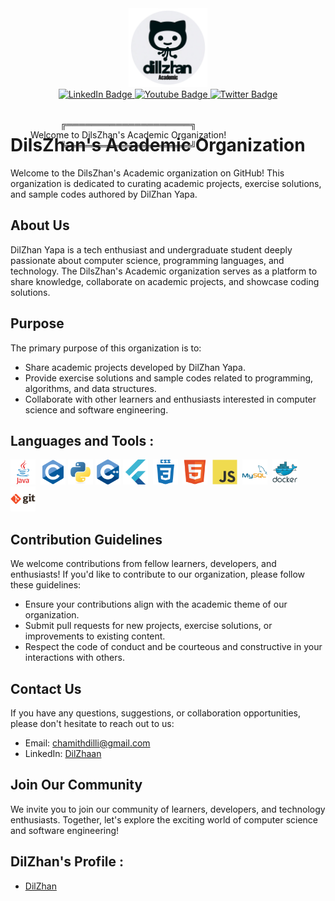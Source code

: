 <div id="header" align="center">
  <img src="https://github.com/Dilzhan-s-Academic/.github/blob/main/profile/acd.png" width="25%"/>
</div>
<div id="badges" align="center">
  <a href="https://www.linkedin.com/in/dilzhaan/">
    <img src="https://img.shields.io/badge/LinkedIn-blue?style=for-the-badge&logo=linkedin&logoColor=white" alt="LinkedIn Badge"/> 
  </a>
  <a href="https://www.facebook.com/DilzhanYapa">
    <img src="https://img.shields.io/badge/FaceBook-red?style=for-the-badge&logo=facebook&logoColor=white" alt="Youtube Badge"/>
  </a>
  <a href="https://stackoverflow.com/users/17633900/dilzhan-yapa">
    <img src="https://img.shields.io/badge/StackOverFlow-blue?style=for-the-badge&logo=stackoverflow&logoColor=white" alt="Twitter Badge"/>
  </a>
  <br/>
  <img src="https://komarev.com/ghpvc/?username=Dilzhan-s-Academic&style=flat-square&color=blue" alt=""/>
</div>

<div align="center">
<p style="position:fixed;">
╔════════════════════╗ <br/>
&emsp;&emsp; Welcome to DilsZhan's Academic Organization! &emsp;&emsp;<br/>
╚════════════════════╝<br/>
</p>
</div>

# DilsZhan's Academic Organization

Welcome to the DilsZhan's Academic organization on GitHub! This organization is dedicated to curating academic projects, exercise solutions, and sample codes authored by DilZhan Yapa.

## About Us

DilZhan Yapa is a tech enthusiast and undergraduate student deeply passionate about computer science, programming languages, and technology. The DilsZhan's Academic organization serves as a platform to share knowledge, collaborate on academic projects, and showcase coding solutions.

## Purpose

The primary purpose of this organization is to:

- Share academic projects developed by DilZhan Yapa.
- Provide exercise solutions and sample codes related to programming, algorithms, and data structures.
- Collaborate with other learners and enthusiasts interested in computer science and software engineering.


## Languages and Tools :
<div>
  <img src="https://github.com/devicons/devicon/blob/master/icons/java/java-original-wordmark.svg" title="Java" alt="Java" width="40" height="40"/>&nbsp;
  <img src="https://github.com/devicons/devicon/blob/master/icons/c/c-original.svg" title="Git" **alt="Git" width="40" height="40"/>
  <img src="https://github.com/devicons/devicon/blob/master/icons/python/python-original.svg" title="Git" **alt="Git" width="40" height="40"/>
  <img src="https://github.com/devicons/devicon/blob/master/icons/cplusplus/cplusplus-original.svg" title="Git" **alt="Git" width="40" height="40"/>
  <img src="https://github.com/devicons/devicon/blob/master/icons/flutter/flutter-original.svg" title="Flutter" alt="Flutter" width="40" height="40"/>&nbsp;
  <img src="https://github.com/devicons/devicon/blob/master/icons/css3/css3-plain-wordmark.svg"  title="CSS3" alt="CSS" width="40" height="40"/>&nbsp;
  <img src="https://github.com/devicons/devicon/blob/master/icons/html5/html5-original.svg" title="HTML5" alt="HTML" width="40" height="40"/>&nbsp;
  <img src="https://github.com/devicons/devicon/blob/master/icons/javascript/javascript-original.svg" title="JavaScript" alt="JavaScript" width="40" height="40"/>&nbsp;
  <img src="https://github.com/devicons/devicon/blob/master/icons/mysql/mysql-original-wordmark.svg" title="MySQL"  alt="MySQL" width="40" height="40"/>&nbsp;
  <img src="https://github.com/devicons/devicon/blob/master/icons/docker/docker-original-wordmark.svg" title="Docker"  alt="Docker" width="40" height="40"/>&nbsp;
  <img src="https://github.com/devicons/devicon/blob/master/icons/git/git-original-wordmark.svg" title="Git" **alt="Git" width="40" height="40"/>

  
  <!--<img src="https://github.com/devicons/devicon/blob/master/icons/react/react-original-wordmark.svg" title="React" alt="React" width="40" height="40"/>&nbsp;
  <img src="https://github.com/devicons/devicon/blob/master/icons/spring/spring-original-wordmark.svg" title="Spring" alt="Spring" width="40" height="40"/>&nbsp;
  <img src="https://github.com/devicons/devicon/blob/master/icons/redux/redux-original.svg" title="Redux" alt="Redux " width="40" height="40"/>&nbsp;
  <img src="https://github.com/devicons/devicon/blob/master/icons/gatsby/gatsby-original.svg" title="Gatsby"  alt="Gatsby" width="40" height="40"/>&nbsp;
  <img src="https://github.com/devicons/devicon/blob/master/icons/nodejs/nodejs-original-wordmark.svg" title="NodeJS" alt="NodeJS" width="40" height="40"/>&nbsp;
  <img src="https://github.com/devicons/devicon/blob/master/icons/amazonwebservices/amazonwebservices-plain-wordmark.svg" title="AWS" alt="AWS" width="40" height="40"/>&nbsp;
  <img src="https://github.com/devicons/devicon/blob/master/icons/firebase/firebase-plain-wordmark.svg" title="Firebase" alt="Firebase" width="40" height="40"/>&nbsp;
  <img src="https://github.com/devicons/devicon/blob/master/icons/materialui/materialui-original.svg" title="Material UI" alt="Material UI" width="40" height="40"/>&nbsp;-->
  
</div>

</div>

<!--
---

### :writing_hand: Blog Posts :
-->

## Contribution Guidelines

We welcome contributions from fellow learners, developers, and enthusiasts! If you'd like to contribute to our organization, please follow these guidelines:

- Ensure your contributions align with the academic theme of our organization.
- Submit pull requests for new projects, exercise solutions, or improvements to existing content.
- Respect the code of conduct and be courteous and constructive in your interactions with others.

## Contact Us

If you have any questions, suggestions, or collaboration opportunities, please don't hesitate to reach out to us:

- Email: [chamithdilli@gmail.com](mailto:chamithdilli@gmail.com)
- LinkedIn: [DilZhaan](https://www.linkedin.com/in/dilzhaan/)

## Join Our Community

We invite you to join our community of learners, developers, and technology enthusiasts. Together, let's explore the exciting world of computer science and software engineering!


## DilZhan's Profile :

 - [DilZhan](https://github.com/Dilzhaan)
